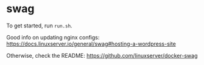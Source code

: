 # swag

To get started, run `run.sh`.

Good info on updating nginx configs: https://docs.linuxserver.io/general/swag#hosting-a-wordpress-site

Otherwise, check the README: https://github.com/linuxserver/docker-swag
